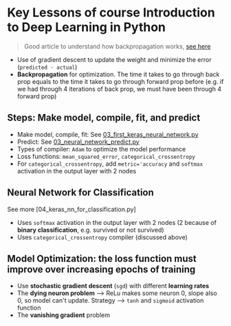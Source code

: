 # Key Lessons of course Introduction to Deep Learning in Python

> Good article to understand how backpropagation works, [see here](https://mattmazur.com/2015/03/17/a-step-by-step-backpropagation-example/)

* Use of gradient descent to update the weight and minimize the error (`predicted - actual`)
* **Backpropagation** for optimization. The time it takes to go through back prop equals to the time it takes to go through forward prop before (e.g. if we had through 4 iterations of back prop, we must have been through 4 forward prop)

## Steps: Make model, compile, fit, and predict

* Make model, compile, fit: See [03_first_keras_neural_network.py]()
* Predict: See [03_neural_network_predict.py]()
* Types of compiler: `Adam` to optimize the model performance
* Loss functions: `mean_squared_error`, `categorical_crossentropy`
* For `categorical_crossentropy`, add `metric='accuracy` and `softmax` activation in the output layer with 2 nodes

## Neural Network for Classification

See more [04_keras_nn_for_classification.py]

* Uses `softmax` activation in the output layer with 2 nodes (2 because of **binary classification**, e.g. survived or not survived)
* Uses `categorical_crossentropy` compiler (discussed above)

## Model Optimization: the loss function must improve over increasing epochs of training

* Use **stochastic gradient descent** (`sgd`) with different **learning rates**
* The **dying neuron problem** --> ReLu makes some neuron 0, slope also 0, so model can't update. Strategy --> `tanh` and `sigmoid` activation function
* The **vanishing gradient** problem 
